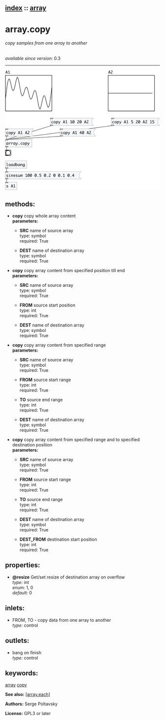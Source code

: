 [index](index.html) :: [array](category_array.html)
---

# array.copy

###### copy samples from one array to another

*available since version:* 0.3

---




[![example](../examples/img/array.copy.jpg)](../examples/pd/array.copy.pd)





## methods:

* **copy**
copy whole array content<br>
  __parameters:__
  - **SRC** name of source array<br>
    type: symbol <br>
    required: True <br>

  - **DEST** name of destination array<br>
    type: symbol <br>
    required: True <br>

* **copy**
copy array content from specified position till end<br>
  __parameters:__
  - **SRC** name of source array<br>
    type: symbol <br>
    required: True <br>

  - **FROM** source start position<br>
    type: int <br>
    required: True <br>

  - **DEST** name of destination array<br>
    type: symbol <br>
    required: True <br>

* **copy**
copy array content from specified range<br>
  __parameters:__
  - **SRC** name of source array<br>
    type: symbol <br>
    required: True <br>

  - **FROM** source start range<br>
    type: int <br>
    required: True <br>

  - **TO** source end range<br>
    type: int <br>
    required: True <br>

  - **DEST** name of destination array<br>
    type: symbol <br>
    required: True <br>

* **copy**
copy array content from specified range and to specified destination position<br>
  __parameters:__
  - **SRC** name of source array<br>
    type: symbol <br>
    required: True <br>

  - **FROM** source start range<br>
    type: int <br>
    required: True <br>

  - **TO** source end range<br>
    type: int <br>
    required: True <br>

  - **DEST** name of destination array<br>
    type: symbol <br>
    required: True <br>

  - **DEST_FROM** destination start position<br>
    type: int <br>
    required: True <br>




## properties:

* **@resize** 
Get/set resize of destination array on overflow<br>
_type:_ int<br>
_enum:_ 1, 0<br>
_default:_ 0<br>



## inlets:

* FROM, TO - copy data from one array to another<br>
_type:_ control



## outlets:

* bang on finish<br>
_type:_ control



## keywords:

[array](keywords/array.html)
[copy](keywords/copy.html)



**See also:**
[\[array.each\]](array.each.html)




**Authors:** Serge Poltavsky




**License:** GPL3 or later





